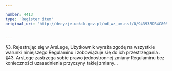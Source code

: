 ```yaml
---

number: 4413
type: 'Register item'
original_uri: 'http://decyzje.uokik.gov.pl/nd_wz_um.nsf/0/943938DB4C80586BC1257B42003DF2BA?OpenDocument'


---
```


§3. Rejestrując się w ArsLege, Użytkownik wyraża zgodę na wszystkie warunki niniejszego Regulaminu i zobowiązuje się do ich przestrzegania . §43. ArsLege zastrzega sobie prawo jednostronnej zmiany Regulaminu bez konieczności uzasadnienia przyczyny takiej zmiany...
